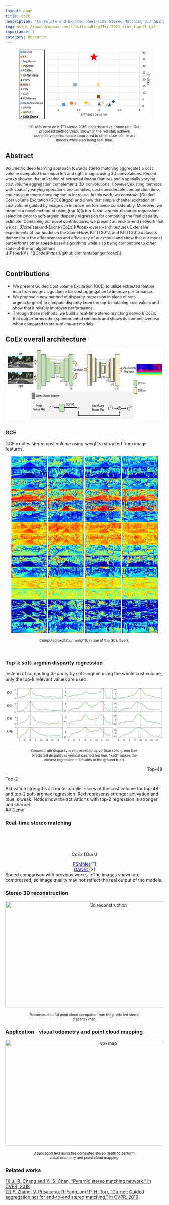 ```yaml
---
layout: page
title: CoEx 
description: "Correlate-and-Excite: Real-Time Stereo Matching via Guided Cost Volume Excitation"
img: https://www.dropbox.com/s/1vflanw5fcg71xr/2021_iros_lignet.gif
importance: 1
category: Research
---
```




<p align="center">
  <img width="422" height="223" src="/assets/img/publications/CoEx/teaser.png" data-zoomable>
  <p style="margin: 0 auto; font-size:0.8em; text-align:center ; max-width: 70%;">
D1-all% error on KITTI stereo 2015 leaderboard vs. frame rate. Our proposed method CoEx, shown in the red star, achieve competitive performance compared to other state-of-the-art models while also being real-time.</p>
</p>

## Abstract

<span style="font-size:0.9em;">
Volumetric deep learning approach towards stereo
matching aggregates a cost volume computed from input left
and right images using 3D convolutions. Recent works showed
that utilization of extracted image features and a spatially
varying cost volume aggregation complements 3D convolutions.
However, existing methods with spatially varying operations
are complex, cost considerable computation time, and cause
memory consumption to increase. In this work, we construct
[Guided Cost volume Excitation (GCE)](#gce) and show that simple channel excitation of cost volume guided by image can
improve performance considerably. Moreover, we propose a
novel method of using [top-k](#top-k-soft-argmin-disparity-regression) selection prior to soft-argmin
disparity regression for computing the final disparity estimate.
Combining our novel contributions, we present an end-to-end
network that we call [Correlate-and-Excite (CoEx)](#coex-overall-architecture). Extensive
experiments of our model on the SceneFlow, KITTI 2012,
and KITTI 2015 datasets demonstrate the effectiveness and
efficiency of our model and show that our model outperforms
other speed-based algorithms while also being competitive to
other state-of-the-art algorithms
</span>
<p style="margin: 0 auto; font-size:0.9em; text-align:left ; " markdown="1">
\[[Paper]()\] &nbsp; \[[Code](https://github.com/antabangun/coex)\] 
  </p>

<br>

## Contributions

- <span style="font-size:0.9em;">We present Guided Cost volume Excitation (GCE) to utilize extracted feature map from image as guidance for cost aggregation to improve performance.</span>
- <span style="font-size:0.9em;">We propose a new method of disparity regression in place of soft-argmax(argmin) to compute disparity from the top-k matching cost values and show that it reliably improves performance.</span>
- <span style="font-size:0.9em;">Through these methods, we build a real-time stereo matching network CoEx, that outperforms other speedoriented methods and shows its competitiveness when compared to state-of-the-art models.</span>

## CoEx overall architecture

<p align="center">
  <img width="772" height="231" src="/assets/img/publications/CoEx/coex_overall.png" title="CoEx overall architecture" data-zoomable>
  <p style="margin: 0 auto; font-size:0.8em; text-align:center ; max-width: 70%;"></p>
</p>

### GCE

<span style="font-size:1em;"> GCE excites stereo cost volume using weights extracted from image features. </span>

<!-- <div class="row">
    <div class="col-sm mt-4 mt-md-0">
        <img class="img-fluid rounded z-depth-0" src="{{ '/assets/img/publications/CoEx/exc_0_2b.png' | relative_url }}" alt="" title="example image"/>
    </div>
    <div class="col-sm mt-4 mt-md-0">
        <img class="img-fluid rounded z-depth-0" src="{{ '/assets/img/publications/CoEx/exc_1_2b.png' | relative_url }}" alt="" title="example image"/>
    </div>
    <div class="col-sm mt-4 mt-md-0">
        <img class="img-fluid rounded z-depth-0" src="{{ '/assets/img/publications/CoEx/exc_2_2b.png' | relative_url }}" alt="" title="example image"/>
    </div>
    <div class="col-sm mt-4 mt-md-0">
        <img class="img-fluid rounded z-depth-0" src="{{ '/assets/img/publications/CoEx/exc_3_2b.png' | relative_url }}" alt="" title="example image"/>
    </div>
</div>  -->

<!-- <div class="row">
    <div class="col-sm mt-1 mt-md-0" align="center" >
        <img class="img-fluid rounded z-depth-0" width="467" height="562"  src="{{ '/assets/img/publications/CoEx/exc.jpg' | relative_url }}" alt="" title="gce"/>
    </div>
</div>   -->

<p align="center">
  <img width="467" height="562" src="/assets/img/publications/CoEx/exc.jpg" title="GCE excitation weights" data-zoomable>
  <p style="margin: 0 auto; font-size:0.8em; text-align:center ; max-width: 70%;" markdown="1">
Computed excitation weights in one of the GCE layers. 
  </p>
</p>

<br>

### Top-k soft-argmin disparity regression

<span style="font-size:1em;"> Instead of computing disparity by soft-argmin using the whole cost volume, only the top-k relevant values are used. </span>

<p align="center">
  <img width="747" height="182" src="/assets/img/publications/CoEx/topk_chart.png" title="top-k charts">
  <p style="margin: 0 auto; font-size:0.8em; text-align:center ; max-width: 70%;" markdown="1">
Ground truth disparity is represented by vertical solid green line. Predicted disparity is vertical dashed red line. *k=2* makes the closest regression estimates to the ground truth.
  </p>
</p>


<div class="row mt-2">
    <div class="col-sm mt-2 mt-md-0">
    <p align="right">
        Top-48
        <img class="img-fluid rounded z-depth-0" src="{{ '/assets/img/publications/CoEx/cost_top48_compress.gif' | relative_url }}" alt="" title="cost top-48" data-zoomable/>
    </p>
    </div>
    <div class="col-sm mt-2 mt-md-0">
    <p align="left">
        <img class="img-fluid rounded z-depth-0" src="{{ '/assets/img/publications/CoEx/cost_top2_compress.gif' | relative_url }}" alt="" title="cost top-2" data-zoomable/>Top-2
    </p>
    </div>
</div> 
<div class="caption">
    Activation strengths at fronto-parallel slices of the cost volume for top-48 and top-2 soft-argmax regression. Red represents stronger activation and blue is weak. Notice how the activations with top-2 regression is stronger and sharper.
</div>
## Demo

### Real-time stereo matching

<div class="row mt-3">
    <div class="col-sm mt-3 mt-md-0">
        <img class="img-fluid rounded z-depth-0" src="{{ '/assets/img/publications/CoEx/coex_compress3.gif' | relative_url }}" alt="" title="CoEx" data-zoomable/>
    </div>
    <div class="col-sm mt-3 mt-md-0">
        <img class="img-fluid rounded z-depth-0" src="{{ '/assets/img/publications/CoEx/psm_compress3.gif' | relative_url }}" alt="" title="PSMNet" data-zoomable/>
    </div>
    <div class="col-sm mt-3 mt-md-0">
        <img class="img-fluid rounded z-depth-0" src="{{ '/assets/img/publications/CoEx/ganet_compress3.gif' | relative_url }}" alt="" title="GANet" data-zoomable/>
    </div>
</div> 
<div class="row mt-3">
    <div class="col-sm mt-3 mt-md-0" align="center">
        <p>CoEx (Ours)</p>
    </div>
    <div class="col-sm mt-3 mt-md-0" align="center">
        <a href="https://openaccess.thecvf.com/content_cvpr_2018/papers/Chang_Pyramid_Stereo_Matching_CVPR_2018_paper.pdf">
            <span style="color:blue">PSMNet</span>
        </a>
        [1]
    </div>
    <div class="col-sm mt-3 mt-md-0" align="center">
        <a href="https://openaccess.thecvf.com/content_CVPR_2019/papers/Zhang_GA-Net_Guided_Aggregation_Net_for_End-To-End_Stereo_Matching_CVPR_2019_paper.pdf">
            <span style="color:blue">GANet</span>
        </a>
        [2]
    </div>
</div> 
<div class="caption">
    Speed comparison with previous works. *The images shown are compressed, so image quality may not reflect the real output of the models.
</div>

### Stereo 3D reconstruction

<p align="center">
  <img width="640" height="336" src="/assets/img/publications/CoEx/recons_compress3.gif" title="3d reconstruction" data-zoomable>
  <p style="margin: 0 auto; font-size:0.8em; text-align:center ; max-width: 70%;" markdown="1">
Reconstructed 3d point cloud computed from the predicted stereo disparity map.
  </p>
</p>

### Application - visual odometry and point cloud mapping

<p align="center">
  <img width="640" height="336" src="/assets/img/publications/CoEx/vo+map_compress3.gif" title="vo+map" data-zoomable>
  <p style="margin: 0 auto; font-size:0.8em; text-align:center ; max-width: 70%;" markdown="1">
Application test using the computed stereo depth to perform visual odometry and point cloud mapping.
  </p>
</p>

### Related works
[\[1\] J.-R. Chang and Y.-S. Chen, “Pyramid stereo matching network,” in
CVPR, 2018](https://openaccess.thecvf.com/content_cvpr_2018/papers/Chang_Pyramid_Stereo_Matching_CVPR_2018_paper.pdf)  
[\[2\] F. Zhang, V. Prisacariu, R. Yang, and P. H. Torr, “Ga-net: Guided
aggregation net for end-to-end stereo matching,” in CVPR, 2019.](https://openaccess.thecvf.com/content_CVPR_2019/papers/Zhang_GA-Net_Guided_Aggregation_Net_for_End-To-End_Stereo_Matching_CVPR_2019_paper.pdf)
